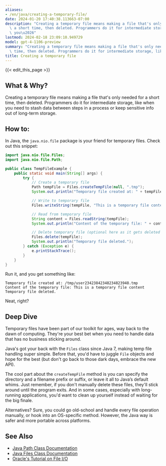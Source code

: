 ```yaml
---
aliases:
- /en/java/creating-a-temporary-file/
date: 2024-01-20 17:40:38.113663-07:00
description: "Creating a temporary file means making a file that's only needed for\
  \ a short time, then deleted. Programmers do it for intermediate storage, like when\
  \ you\u2026"
lastmod: 2024-02-18 23:09:10.949729
model: gpt-4-1106-preview
summary: "Creating a temporary file means making a file that's only needed for a short\
  \ time, then deleted. Programmers do it for intermediate storage, like when you\u2026"
title: Creating a temporary file
---
```


{{< edit_this_page >}}

## What & Why?

Creating a temporary file means making a file that's only needed for a short time, then deleted. Programmers do it for intermediate storage, like when you need to stash data between steps in a process or keep sensitive info out of long-term storage.

## How to:

In Java, the `java.nio.file` package is your friend for temporary files. Check out this snippet:

```java
import java.nio.file.Files;
import java.nio.file.Path;

public class TempFileExample {
    public static void main(String[] args) {
        try {
            // Create a temporary file
            Path tempFile = Files.createTempFile(null, ".tmp");
            System.out.println("Temporary file created at: " + tempFile);

            // Write to temporary file
            Files.writeString(tempFile, "This is a temporary file content");

            // Read from temporary file
            String content = Files.readString(tempFile);
            System.out.println("Content of the temporary file: " + content);

            // Delete temporary file (optional here as it gets deleted on JVM exit)
            Files.delete(tempFile);
            System.out.println("Temporary file deleted.");
        } catch (Exception e) {
            e.printStackTrace();
        }
    }
}
```

Run it, and you get something like:

```
Temporary file created at: /tmp/user23423842348234823948.tmp
Content of the temporary file: This is a temporary file content
Temporary file deleted.
```

Neat, right?

## Deep Dive

Temporary files have been part of our toolkit for ages, way back to the dawn of computing. They're your best bet when you need to handle data that has no business sticking around. 

Java's got your back with the `Files` class since Java 7, making temp file handling super simple. Before that, you'd have to juggle `File` objects and hope for the best (but don't go back to those dark days, embrace the new API).

The cool part about the `createTempFile` method is you can specify the directory and a filename prefix or suffix, or leave it all to Java’s default whims. Just remember, if you don't manually delete these files, they'll stick around until the program exits. And in some cases, especially with long-running applications, you'd want to clean up yourself instead of waiting for the big finale.

Alternatives? Sure, you could go old-school and handle every file operation manually, or hook into an OS-specific method. However, the Java way is safer and more portable across platforms.

## See Also

- [Java Path Class Documentation](https://docs.oracle.com/javase/10/docs/api/java/nio/file/Path.html)
- [Java Files Class Documentation](https://docs.oracle.com/javase/10/docs/api/java/nio/file/Files.html)
- [Oracle's Tutorial on File I/O](https://docs.oracle.com/javase/tutorial/essential/io/file.html)
